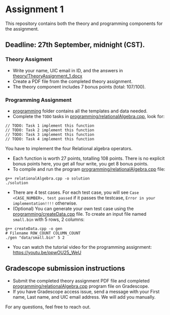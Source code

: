 # Assignment 1
This repository contains both the theory and programming components for the assignment.

## Deadline: 27th September, midnight (CST).

### Theory Assigment
- Write your name, UIC email in ID, and the answers in [theory/TheoryAssignment_1.docx](theory/TheoryAssignment_1.docx)
- Create a PDF file from the completed theory assignment.
- The theory component includes 7 bonus points (total: 107/100).

### Programming Assignment
- [programming](programming) folder contains all the templates and data needed.
- Complete the `TODO` tasks in [programming/relationalAlgebra.cpp](programming/relationalAlgebra.cpp), look for:
```shell
// TODO: Task 1 implement this function
// TODO: Task 2 implement this function
// TODO: Task 3 implement this function
// TODO: Task 4 implement this function
```
You have to implement the four Relational algebra operators.
- Each function is worth 27 points, totalling 108 points. There is no explicit bonus points here, you get all four write, you get 8 bonus points.
- To compile and run the program [programming/relationalAlgebra.cpp](programming/relationalAlgebra.cpp) file:
```shell
g++ relationalAlgebra.cpp -o solution
./solution
```
- There are 4 test cases. For each test case, you will see `Case <CASE_NUMBER>, test passed` if it passes the testcase, `Error in your implementation!!!!` otherwise.   
- (Optional) You can generate your own test case using the [programming/createData.cpp](programming/createData.cpp) file.
To create an input file named `small.bin` with 5 rows, 2 columns: 
```shell
g++ createData.cpp -o gen
# Filename ROW_COUNT COLUMN_COUNT
./gen "data/small.bin" 5 2
```
- You can watch the tutorial video for the programming assignment: https://youtu.be/ppwOU25_WeU
  

## Gradescope submission instructions
- Submit the completed theory assignment PDF file and completed [programming/relationalAlgebra.cpp](programming/relationalAlgebra.cpp) program file on Gradescope.
- If you have Gradescope access issue, send a message with your First name, Last name, and UIC email address. We will add you manually.


For any questions, feel free to reach out.
